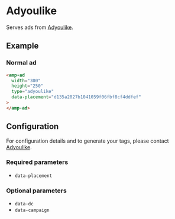 <!---
Copyright 2017 The AMP HTML Authors. All Rights Reserved.

Licensed under the Apache License, Version 2.0 (the "License");
you may not use this file except in compliance with the License.
You may obtain a copy of the License at

      http://www.apache.org/licenses/LICENSE-2.0

Unless required by applicable law or agreed to in writing, software
distributed under the License is distributed on an "AS-IS" BASIS,
WITHOUT WARRANTIES OR CONDITIONS OF ANY KIND, either express or implied.
See the License for the specific language governing permissions and
limitations under the License.
-->

# Adyoulike

Serves ads from [Adyoulike](https://www.adyoulike.com/).

## Example

### Normal ad

```html
<amp-ad
  width="300"
  height="250"
  type="adyoulike"
  data-placement="d135a2027b1041059f06fbf8cf4ddfef"
>
</amp-ad>
```

## Configuration

For configuration details and to generate your tags, please contact
[Adyoulike](https://www.adyoulike.com/#contact).

### Required parameters

- `data-placement`

### Optional parameters

- `data-dc`
- `data-campaign`
